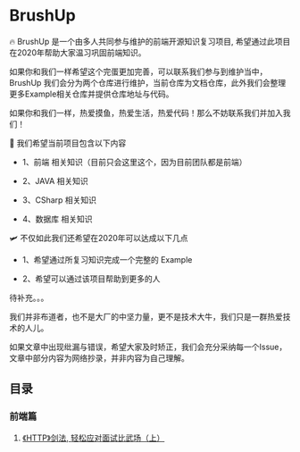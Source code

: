 # BrushUp

🔥 BrushUp 是一个由多人共同参与维护的前端开源知识复习项目, 希望通过此项目在2020年帮助大家温习巩固前端知识。

如果你和我们一样希望这个完蛋更加完善，可以联系我们参与到维护当中，BrushUp 我们会分为两个仓库进行维护，当前仓库为文档仓库，此外我们会整理更多Example相关仓库并提供仓库地址与代码。

如果你和我们一样，热爱摸鱼，热爱生活，热爱代码！那么不妨联系我们并加入我们！

🚀 我们希望当前项目包含以下内容

- 1、前端 相关知识（目前只会这里这个，因为目前团队都是前端）

- 2、JAVA 相关知识

- 3、CSharp 相关知识

- 4、数据库 相关知识

🛩 不仅如此我们还希望在2020年可以达成以下几点

- 1、希望通过所复习知识完成一个完整的 Example

- 2、希望可以通过该项目帮助到更多的人

待补充。。。

我们并非布道者，也不是大厂的中坚力量，更不是技术大牛，我们只是一群热爱技术的人儿。

如果文章中出现纰漏与错误，希望大家及时矫正，我们会充分采纳每一个Issue，文章中部分内容为网络抄录，并非内容为自己理解。


## 目录

### 前端篇

1. [《HTTP》剑法, 轻松应对面试比武场（上）](front-end-docs/network/wtf-HTTP-01.md)